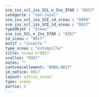```yaml
---
sce_iss_scl_iss_SCL_n_Inv_IFAO : "8357"
categorie : "non royal"
sce_iss_scl_iss_SCE_id_sceau : "0009"
sce_iss_scl_iss_SCE_id_sceau : "0017"
typeObjet : "Sceau"
sce_iss_SCL_n_Inv_IFAO : "8357"
id_sceau : "0017"
motif : "insecte "
type_sceau : "estampille"
title: sceau n°0017
scelles: "8357"
notes: ""
contrescellement: "0009,0017"
id_notice: 0017
layout: notice_sceau
type: sceau
partie: 2
---
```

